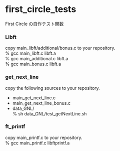 # first_circle_tests
First Circle の自作テスト関数

### Libft
copy main_libft/additional/bonus.c to your repository.  
% gcc main_libft.c libft.a  
% gcc main_additional.c libft.a  
% gcc main_bonus.c libft.a  

### get_next_line
copy the following sources to your repository.  
* main_get_next_line.c
* main_get_next_line_bonus.c
* data_GNL/  
% sh data_GNL/test_getNextLine.sh  

### ft_printf
copy main_printf.c to your repository.  
% gcc main_printf.c libftprintf.a

